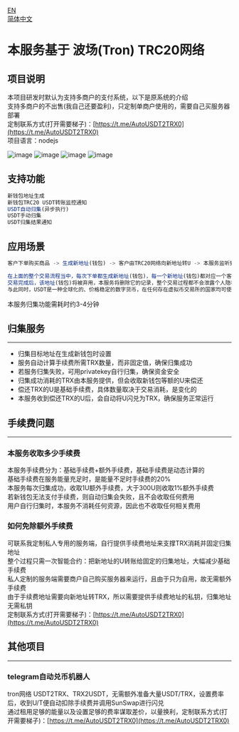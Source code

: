 [EN](README.md)  
[简体中文](README_CN.md)  
# 本服务基于 波场(Tron) TRC20网络

## 项目说明
本项目研发时默认为支持多商户的支付系统，以下是原系统的介绍  
支持多商户的不出售(我自己还要盈利)，只定制单商户使用的，需要自己买服务器部署  
定制联系方式(打开需要梯子)：[https://t.me/AutoUSDT2TRX0](https://t.me/AutoUSDT2TRX0)  
项目语言：nodejs  
  
![image](https://user-images.githubusercontent.com/129872486/229836409-2855f307-235c-4128-b504-404777bcd961.png)
![image](https://user-images.githubusercontent.com/129872486/229836665-8ab0a7bd-9cd9-4d46-9c1c-03c57526ca6a.png)
![image](https://user-images.githubusercontent.com/129872486/229836778-0b46368a-da93-46f0-af75-a32364a0d09c.png)
![image](https://user-images.githubusercontent.com/129872486/229836895-0a6788c2-bd45-4687-95c2-b6475b7aabf3.png)

## 支持功能
```js
新钱包地址生成
新钱包TRC20 USDT转账监控通知
USDT自动归集(异步执行)
USDT手动归集
USDT归集结果通知
```
## 应用场景
```js
客户下单购买商品 -> 生成新地址(钱包) -> 客户由TRC20网络向新地址转U -> 本服务监听到转账事件，异步通知预设的notifyurl，并开始尝试自动归集 -> 商品平台检查客户发送U的数量是否符合要求 -> 交易完成

在上面的整个交易流程当中，每次下单都生成新地址(钱包)，每一个新地址(钱包)都对应一个客户，等待客户向地址转U
交易完成后，该地址(钱包)将被弃用，本服务将删除它的记录，整个交易过程都不会泄露个人隐私，属于匿名化交易
与此同时，USDT是一种全球化的、价格稳定的数字货币，在任何存在虚拟币交易所的国家均可使用，有利于平台的国际化
```
本服务归集功能需耗时约3-4分钟

## 归集服务
---
- 归集目标地址在生成新钱包时设置
- 服务自动计算手续费所需TRX数量，而非固定值，确保归集成功
- 若服务归集失败，可用privatekey自行归集，确保资金安全
- 归集成功消耗的TRX由本服务提供，但会收取新钱包等额的U来偿还
- 偿还TRX的U是基础手续费，具体数量取决于交易消耗，是变化的
- 本服务收到偿还TRX的U后，会自动将U闪兑为TRX，确保服务正常运行

## 手续费问题
---
### 本服务收取多少手续费
本服务手续费分为：基础手续费+额外手续费，基础手续费是动态计算的  
基础手续费在服务能量充足时，是能量不足时手续费的20%  
本服务每次归集成功，收取1U额外手续费，大于300U则收取1%额外手续费  
若新钱包无法支付手续费，则自动归集会失败，且不会收取任何费用  
用户自行归集时，本服务不消耗任何资源，因此也不收取任何相关费用

### 如何免除额外手续费
可联系我定制私人专用的服务端，自行提供手续费地址来支撑TRX消耗并固定归集地址  
整个过程只需一次智能合约：把新地址的U转账给固定的归集地址，大幅减少基础手续费  
私人定制的服务端需要商户自己购买服务器来运行，且由于只为自用，故无需额外手续费  
由于手续费地址需要向新地址转TRX，所以需要提供手续费地址的私钥，归集地址无需私钥  
定制联系方式(打开需要梯子)：[https://t.me/AutoUSDT2TRX0](https://t.me/AutoUSDT2TRX0)

## 其他项目
---
### telegram自动兑币机器人
tron网络 USDT2TRX、TRX2USDT，无需额外准备大量USDT/TRX，设置费率后，收到U/T便自动扣除手续费并调用SunSwap进行闪兑  
通过租用足够的能量以及设置足够的费率谋取差价，以量换利，定制联系方式(打开需要梯子)：[https://t.me/AutoUSDT2TRX0](https://t.me/AutoUSDT2TRX0)
